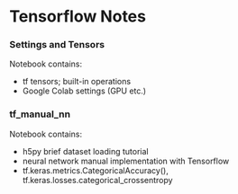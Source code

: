 # Tensorflow Notes

### Settings and Tensors
Notebook contains:
* tf tensors; built-in operations 
* Google Colab settings (GPU etc.)

### tf_manual_nn
Notebook contains:
* h5py brief dataset loading tutorial 
* neural network manual implementation with Tensorflow
* tf.keras.metrics.CategoricalAccuracy(), tf.keras.losses.categorical_crossentropy
